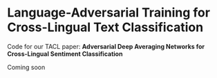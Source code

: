 # Language-Adversarial Training for Cross-Lingual Text Classification

Code for our TACL paper: **Adversarial Deep Averaging Networks for Cross-Lingual Sentiment Classification**

Coming soon

